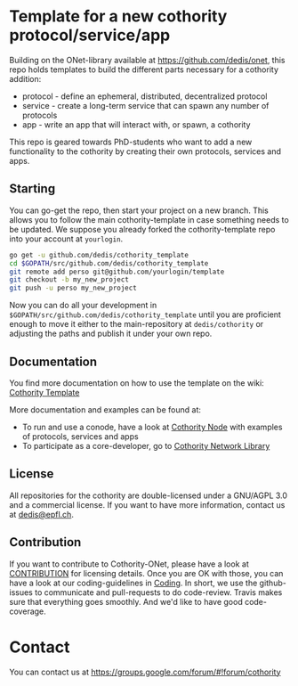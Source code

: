 # Template for a new cothority protocol/service/app

Building on the ONet-library available at 
https://github.com/dedis/onet, this
repo holds templates to build the different parts necessary for a cothority
addition:

* protocol - define an ephemeral, distributed, decentralized protocol
* service - create a long-term service that can spawn any number of protocols
* app - write an app that will interact with, or spawn, a cothority

This repo is geared towards PhD-students who want to add a new functionality to
the cothority by creating their own protocols, services and apps.

## Starting

You can go-get the repo, then start your project on a new branch. This allows
you to follow the main cothority-template in case something needs to be
updated. We suppose you already forked the cothority-template repo into your
account at `yourlogin`.

```bash
go get -u github.com/dedis/cothority_template
cd $GOPATH/src/github.com/dedis/cothority_template
git remote add perso git@github.com/yourlogin/template
git checkout -b my_new_project
git push -u perso my_new_project
```

Now you can do all your development in `$GOPATH/src/github.com/dedis/cothority_template`
until you are proficient enough to move it either to the main-repository at
`dedis/cothority` or adjusting the paths and publish it under your own repo.

## Documentation

You find more documentation on how to use the template on the wiki:
[Cothority Template](https://github.com/dedis/cothority_template/wiki)

More documentation and examples can be found at:
- To run and use a conode, have a look at 
	[Cothority Node](https://github.com/dedis/cothority/wiki)
	with examples of protocols, services and apps
- To participate as a core-developer, go to 
	[Cothority Network Library](https://github.com/dedis/onet/wiki)

## License

All repositories for the cothority are double-licensed under a 
GNU/AGPL 3.0 and a commercial license. If you want to have more information, 
contact us at dedis@epfl.ch.

## Contribution

If you want to contribute to Cothority-ONet, please have a look at 
[CONTRIBUTION](https://github.com/dedis/cothority/blob/master/CONTRIBUTION) for
licensing details. Once you are OK with those, you can have a look at our
coding-guidelines in
[Coding](https://github.com/dedis/Coding). In short, we use the github-issues
to communicate and pull-requests to do code-review. Travis makes sure that
everything goes smoothly. And we'd like to have good code-coverage.

# Contact

You can contact us at https://groups.google.com/forum/#!forum/cothority
